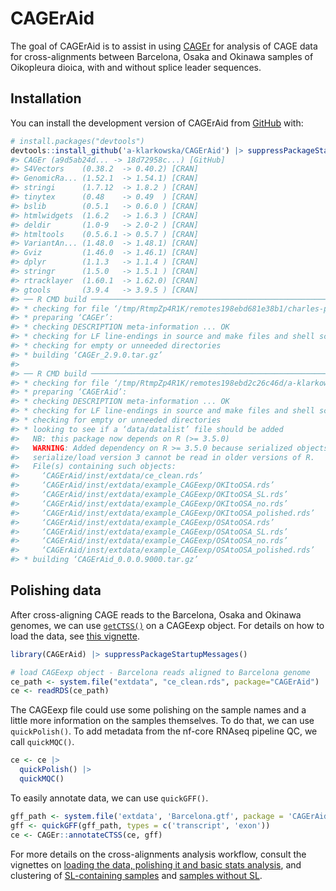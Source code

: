 
<!-- README.md is generated from README.Rmd. Please edit that file -->

# CAGErAid

<!-- badges: start -->
<!-- badges: end -->

The goal of CAGErAid is to assist in using
[CAGEr](https://rdrr.io/bioc/CAGEr/) for analysis of CAGE data for
cross-alignments between Barcelona, Osaka and Okinawa samples of
Oikopleura dioica, with and without splice leader sequences.

## Installation

You can install the development version of CAGErAid from
[GitHub](https://github.com/) with:

``` r
# install.packages("devtools")
devtools::install_github('a-klarkowska/CAGErAid') |> suppressPackageStartupMessages()
#> CAGEr (a9d5ab24d... -> 18d72958c...) [GitHub]
#> S4Vectors    (0.38.2  -> 0.40.2) [CRAN]
#> GenomicRa... (1.52.1  -> 1.54.1) [CRAN]
#> stringi      (1.7.12  -> 1.8.2 ) [CRAN]
#> tinytex      (0.48    -> 0.49  ) [CRAN]
#> bslib        (0.5.1   -> 0.6.0 ) [CRAN]
#> htmlwidgets  (1.6.2   -> 1.6.3 ) [CRAN]
#> deldir       (1.0-9   -> 2.0-2 ) [CRAN]
#> htmltools    (0.5.6.1 -> 0.5.7 ) [CRAN]
#> VariantAn... (1.48.0  -> 1.48.1) [CRAN]
#> Gviz         (1.46.0  -> 1.46.1) [CRAN]
#> dplyr        (1.1.3   -> 1.1.4 ) [CRAN]
#> stringr      (1.5.0   -> 1.5.1 ) [CRAN]
#> rtracklayer  (1.60.1  -> 1.62.0) [CRAN]
#> gtools       (3.9.4   -> 3.9.5 ) [CRAN]
#> ── R CMD build ─────────────────────────────────────────────────────────────────
#> * checking for file ‘/tmp/RtmpZp4R1K/remotes198ebd681e38b1/charles-plessy-CAGEr-18d7295/DESCRIPTION’ ... OK
#> * preparing ‘CAGEr’:
#> * checking DESCRIPTION meta-information ... OK
#> * checking for LF line-endings in source and make files and shell scripts
#> * checking for empty or unneeded directories
#> * building ‘CAGEr_2.9.0.tar.gz’
#> 
#> ── R CMD build ─────────────────────────────────────────────────────────────────
#> * checking for file ‘/tmp/RtmpZp4R1K/remotes198ebd2c26c46d/a-klarkowska-CAGErAid-e14de76/DESCRIPTION’ ... OK
#> * preparing ‘CAGErAid’:
#> * checking DESCRIPTION meta-information ... OK
#> * checking for LF line-endings in source and make files and shell scripts
#> * checking for empty or unneeded directories
#> * looking to see if a ‘data/datalist’ file should be added
#>   NB: this package now depends on R (>= 3.5.0)
#>   WARNING: Added dependency on R >= 3.5.0 because serialized objects in
#>   serialize/load version 3 cannot be read in older versions of R.
#>   File(s) containing such objects:
#>     ‘CAGErAid/inst/extdata/ce_clean.rds’
#>     ‘CAGErAid/inst/extdata/example_CAGEexp/OKItoOSA.rds’
#>     ‘CAGErAid/inst/extdata/example_CAGEexp/OKItoOSA_SL.rds’
#>     ‘CAGErAid/inst/extdata/example_CAGEexp/OKItoOSA_no.rds’
#>     ‘CAGErAid/inst/extdata/example_CAGEexp/OKItoOSA_polished.rds’
#>     ‘CAGErAid/inst/extdata/example_CAGEexp/OSAtoOSA.rds’
#>     ‘CAGErAid/inst/extdata/example_CAGEexp/OSAtoOSA_SL.rds’
#>     ‘CAGErAid/inst/extdata/example_CAGEexp/OSAtoOSA_no.rds’
#>     ‘CAGErAid/inst/extdata/example_CAGEexp/OSAtoOSA_polished.rds’
#> * building ‘CAGErAid_0.0.0.9000.tar.gz’
```

## Polishing data

After cross-aligning CAGE reads to the Barcelona, Osaka and Okinawa
genomes, we can use
[`getCTSS()`](https://rdrr.io/bioc/CAGEr/man/getCTSS.html) on a CAGEexp
object. For details on how to load the data, see [this
vignette](vignettes/loading_polishing.Rmd).

``` r
library(CAGErAid) |> suppressPackageStartupMessages()

# load CAGEexp object - Barcelona reads aligned to Barcelona genome
ce_path <- system.file("extdata", "ce_clean.rds", package="CAGErAid")
ce <- readRDS(ce_path)
```

The CAGEexp file could use some polishing on the sample names and a
little more information on the samples themselves. To do that, we can
use `quickPolish()`. To add metadata from the nf-core RNAseq pipeline
QC, we call `quickMQC()`.

``` r
ce <- ce |> 
  quickPolish() |> 
  quickMQC()
```

To easily annotate data, we can use `quickGFF()`.

``` r
gff_path <- system.file('extdata', 'Barcelona.gtf', package = 'CAGErAid')
gff <- quickGFF(gff_path, types = c('transcript', 'exon'))
ce <- CAGEr::annotateCTSS(ce, gff)
```

For more details on the cross-alignments analysis workflow, consult the
vignettes on [loading the data, polishing it and basic stats
analysis](vignettes/loading_polishing.Rmd), and clustering of
[SL-containing samples](vignettes/clustering_sl.Rmd) and [samples
without SL](vignettes/clustering_no.Rmd).
